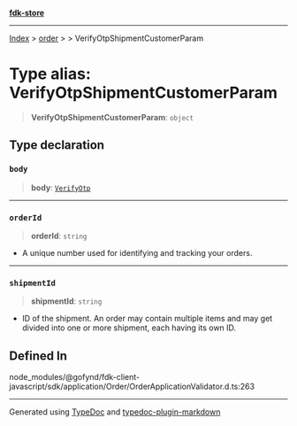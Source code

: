 [**fdk-store**](../../../README.md)
***

[Index](../../../API.md) > [order](../../README.md) > [<internal>](../README.md) > VerifyOtpShipmentCustomerParam

# Type alias: VerifyOtpShipmentCustomerParam

> **VerifyOtpShipmentCustomerParam**: `object`

## Type declaration

### `body`

> **body**: [`VerifyOtp`](type-alias.VerifyOtp.md)

***

### `orderId`

> **orderId**: `string`

- A unique number used for identifying and
tracking your orders.

***

### `shipmentId`

> **shipmentId**: `string`

- ID of the shipment. An order may contain
multiple items and may get divided into one or more shipment, each having
its own ID.

## Defined In

node\_modules/@gofynd/fdk-client-javascript/sdk/application/Order/OrderApplicationValidator.d.ts:263

***
Generated using [TypeDoc](https://typedoc.org/) and [typedoc-plugin-markdown](https://www.npmjs.com/package/typedoc-plugin-markdown)
